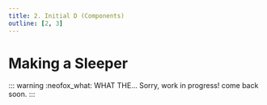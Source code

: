 ```yaml
---
title: 2. Initial D (Components)
outline: [2, 3]
---
```


# Making a Sleeper

::: warning :neofox_what: WHAT THE...
Sorry, work in progress! come back soon.
:::


